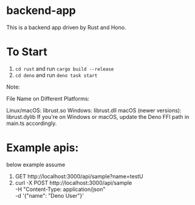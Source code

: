 # backend-app

This is a backend app driven by Rust and Hono.

# To Start

1. `cd rust` and run `cargo build --release`
2. `cd deno` and run `deno task start`

Note: 

File Name on Different Platforms:

Linux/macOS: librust.so
Windows: librust.dll
macOS (newer versions): librust.dylib
If you're on Windows or macOS, update the Deno FFI path in main.ts accordingly.

# Example apis:

below example assume

1. GET http://localhost:3000/api/sample?name=testU
2. curl -X POST http://localhost:3000/api/sample \
     -H "Content-Type: application/json" \
     -d '{"name": "Deno User"}'
